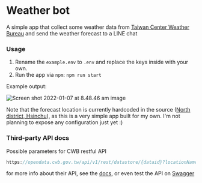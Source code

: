 # Weather bot

A simple app that collect some weather data from [Taiwan Center Weather Bureau](https://www.cwb.gov.tw/V8/C/) and send the weather forecast to a LINE chat

### Usage

1. Rename the `example.env` to `.env` and replace the keys inside with your own.
2. Run the app via `npm`: `npm run start`

Example output:

![Screen shot 2022-01-07 at 8.48.46 am image](https://i.imgur.com/v9hm6Tx.png)

Note that the forecast location is currently hardcoded in the source ([North district, Hsinchu](https://en.wikipedia.org/wiki/North_District,_Hsinchu)), as this is a very simple app built for my own. I'm not planning to expose any configuration just yet
:)

### Third-party API docs

Possible parameters for CWB restful API

```js
https://opendata.cwb.gov.tw/api/v1/rest/datastore/{dataid}?locationName={locationName}&elementName={elementName}&sort={sort}&startTime={startTime}&timeFrom={timeFrom}&timeTo={timeTo}
```

for more info about their API, see the [docs](https://opendata.cwb.gov.tw/opendatadoc/CWB_Opendata_API_V1.2.pdf), or even test the API on [Swagger](https://opendata.cwb.gov.tw/dist/opendata-swagger.html#/%E8%A7%80%E6%B8%AC/get_v1_rest_datastore_O_A0001_001)
